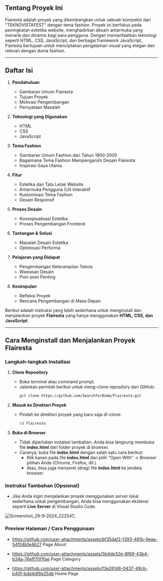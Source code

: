 ## Tentang Proyek Ini

Flairesta adalah proyek yang dikembangkan untuk sebuah kompetisi dari "TEKNOVISTAFEST" dengan tema fashion. Proyek ini berfokus pada peningkatan estetika website, menghadirkan desain antarmuka yang menarik dan dinamis bagi para pengguna. Dengan memanfaatkan teknologi seperti HTML, CSS, JavaScript, dan berbagai framework JavaScript, Flairesta bertujuan untuk menciptakan pengalaman visual yang elegan dan relevan dengan dunia fashion.

---

## Daftar Isi

1. **Pendahuluan**

   - Gambaran Umum Flairesta
   - Tujuan Proyek
   - Motivasi Pengembangan
   - Pernyataan Masalah

2. **Teknologi yang Digunakan**

   - HTML
   - CSS
   - JavaScript

3. **Tema Fashion**

   - Gambaran Umum Fashion dari Tahun 1900-2000
   - Bagaimana Tema Fashion Mempengaruhi Desain Flairesta
   - Inspirasi Gaya Utama

4. **Fitur**

   - Estetika dan Tata Letak Website
   - Antarmuka Pengguna (UI) Interaktif
   - Kustomisasi Tema Fashion
   - Desain Responsif

5. **Proses Desain**

   - Konseptualisasi Estetika
   - Proses Pengembangan Frontend

6. **Tantangan & Solusi**

   - Masalah Desain Estetika
   - Optimisasi Performa

7. **Pelajaran yang Didapat**

   - Pengembangan Keterampilan Teknis
   - Wawasan Desain
   - Poin-poin Penting

8. **Kesimpulan**
   - Refleksi Proyek
   - Rencana Pengembangan di Masa Depan

Berikut adalah instruksi yang lebih sederhana untuk menginstall dan menjalankan proyek **Flairesta** yang hanya menggunakan **HTML, CSS, dan JavaScript**:

---

## Cara Menginstall dan Menjalankan Proyek Flairesta

### Langkah-langkah Installasi

1. **Clone Repository**

   - Buka terminal atau command prompt.
   - Jalankan perintah berikut untuk meng-clone repository dari GitHub:
     ```bash
     git clone https://github.com/SearchforDimm/Flairesta.git
     ```

2. **Masuk ke Direktori Proyek**

   - Pindah ke direktori proyek yang baru saja di-clone:
     ```bash
     cd flairesta
     ```

3. **Buka di Browser**
   - Tidak diperlukan instalasi tambahan. Anda bisa langsung membuka file **index.html** dari folder proyek di browser.
   - Caranya, buka file **index.html** dengan salah satu cara berikut:
     - Klik kanan pada file **index.html** dan pilih "Open With" -> Browser pilihan Anda (Chrome, Firefox, dll.).
     - Atau, bisa juga menyeret (drag) file **index.html** ke jendela browser.

### Instruksi Tambahan (Opsional)

- Jika Anda ingin menjalankan proyek menggunakan server lokal sederhana untuk pengembangan, Anda bisa menggunakan ekstensi seperti **Live Server** di Visual Studio Code.

![Screenshot_29-9-2024_222547_]()

### Preview Halaman / Cara Penggunaan 

 - https://github.com/user-attachments/assets/bf35daf2-f393-481b-9eaa-54f04b1e4627
   Page About

 - https://github.com/user-attachments/assets/5b4de32e-8f69-43b4-b34a-76eff70f1fae
   Page Category
 - https://github.com/user-attachments/assets/f3e261d6-0437-49cb-b40f-bdd4df6e25db
   Home Page
